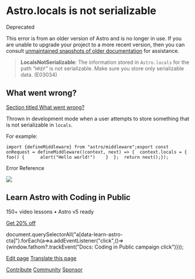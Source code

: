 Astro.locals is not serializable
================================

Deprecated

This error is from an older version of Astro and is no longer in use. If you are unable to upgrade your project to a more recent version, then you can consult [unmaintained snapshots of older documentation](/en/upgrade-astro/#older-docs-unmaintained) for assistance.

> **LocalsNotSerializable**: The information stored in `Astro.locals` for the path “`HREF`” is not serializable. Make sure you store only serializable data. (E03034)

What went wrong?
----------------

[Section titled What went wrong?](#what-went-wrong)

Thrown in development mode when a user attempts to store something that is not serializable in `locals`.

For example:

    import {defineMiddleware} from "astro/middleware";export const onRequest = defineMiddleware((context, next) => {  context.locals = {    foo() {      alert("Hello world!")    }  };  return next();});

Error Reference

![](/_astro/CodingInPublic.DpaYu7Qd_5sx41.webp)

Learn Astro with **Coding in Public**
-------------------------------------

150+ video lessons • Astro v5 ready

[Get 20% off](https://learnastro.dev?code=ASTRO_PROMO)

document.querySelectorAll("a\[data-learn-astro-cta\]").forEach(a=>a.addEventListener("click",()=>{window.fathom?.trackEvent("Docs: Coding in Public campaign click")}));

[Edit page](https://github.com/withastro/astro/blob/main/packages/astro/src/core/errors/errors-data.ts) [Translate this page](https://contribute.docs.astro.build/guides/i18n/)

[Contribute](/en/contribute/) [Community](https://astro.build/chat) [Sponsor](https://opencollective.com/astrodotbuild)

